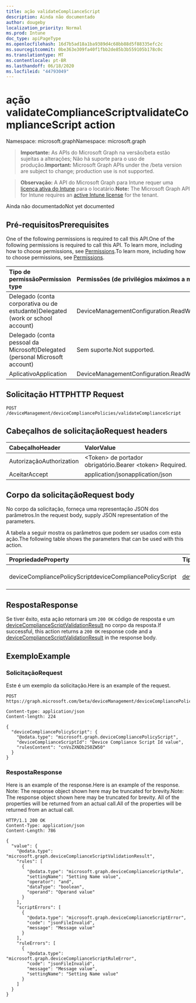 ```yaml
---
title: ação validateComplianceScript
description: Ainda não documentado
author: dougeby
localization_priority: Normal
ms.prod: Intune
doc_type: apiPageType
ms.openlocfilehash: 16d7b5ad18a1ba9389d4c68bb88d5f88335efc2c
ms.sourcegitcommit: 0be363e309fa40f1fbb2de85b3b559105b178c0c
ms.translationtype: MT
ms.contentlocale: pt-BR
ms.lasthandoff: 06/18/2020
ms.locfileid: "44793049"
---
```

# <a name="validatecompliancescript-action"></a><span data-ttu-id="0d058-103">ação validateComplianceScript</span><span class="sxs-lookup"><span data-stu-id="0d058-103">validateComplianceScript action</span></span>

<span data-ttu-id="0d058-104">Namespace: microsoft.graph</span><span class="sxs-lookup"><span data-stu-id="0d058-104">Namespace: microsoft.graph</span></span>

> <span data-ttu-id="0d058-105">**Importante:** As APIs do Microsoft Graph na versão/beta estão sujeitas a alterações; Não há suporte para o uso de produção.</span><span class="sxs-lookup"><span data-stu-id="0d058-105">**Important:** Microsoft Graph APIs under the /beta version are subject to change; production use is not supported.</span></span>

> <span data-ttu-id="0d058-106">**Observação:** A API do Microsoft Graph para Intune requer uma [licença ativa do Intune](https://go.microsoft.com/fwlink/?linkid=839381) para o locatário.</span><span class="sxs-lookup"><span data-stu-id="0d058-106">**Note:** The Microsoft Graph API for Intune requires an [active Intune license](https://go.microsoft.com/fwlink/?linkid=839381) for the tenant.</span></span>

<span data-ttu-id="0d058-107">Ainda não documentado</span><span class="sxs-lookup"><span data-stu-id="0d058-107">Not yet documented</span></span>

## <a name="prerequisites"></a><span data-ttu-id="0d058-108">Pré-requisitos</span><span class="sxs-lookup"><span data-stu-id="0d058-108">Prerequisites</span></span>
<span data-ttu-id="0d058-109">One of the following permissions is required to call this API.</span><span class="sxs-lookup"><span data-stu-id="0d058-109">One of the following permissions is required to call this API.</span></span> <span data-ttu-id="0d058-110">To learn more, including how to choose permissions, see [Permissions](/graph/permissions-reference).</span><span class="sxs-lookup"><span data-stu-id="0d058-110">To learn more, including how to choose permissions, see [Permissions](/graph/permissions-reference).</span></span>

|<span data-ttu-id="0d058-111">Tipo de permissão</span><span class="sxs-lookup"><span data-stu-id="0d058-111">Permission type</span></span>|<span data-ttu-id="0d058-112">Permissões (de privilégios máximos a mínimos)</span><span class="sxs-lookup"><span data-stu-id="0d058-112">Permissions (from most to least privileged)</span></span>|
|:---|:---|
|<span data-ttu-id="0d058-113">Delegado (conta corporativa ou de estudante)</span><span class="sxs-lookup"><span data-stu-id="0d058-113">Delegated (work or school account)</span></span>|<span data-ttu-id="0d058-114">DeviceManagementConfiguration.ReadWrite.All</span><span class="sxs-lookup"><span data-stu-id="0d058-114">DeviceManagementConfiguration.ReadWrite.All</span></span>|
|<span data-ttu-id="0d058-115">Delegado (conta pessoal da Microsoft)</span><span class="sxs-lookup"><span data-stu-id="0d058-115">Delegated (personal Microsoft account)</span></span>|<span data-ttu-id="0d058-116">Sem suporte.</span><span class="sxs-lookup"><span data-stu-id="0d058-116">Not supported.</span></span>|
|<span data-ttu-id="0d058-117">Aplicativo</span><span class="sxs-lookup"><span data-stu-id="0d058-117">Application</span></span>|<span data-ttu-id="0d058-118">DeviceManagementConfiguration.ReadWrite.All</span><span class="sxs-lookup"><span data-stu-id="0d058-118">DeviceManagementConfiguration.ReadWrite.All</span></span>|

## <a name="http-request"></a><span data-ttu-id="0d058-119">Solicitação HTTP</span><span class="sxs-lookup"><span data-stu-id="0d058-119">HTTP Request</span></span>
<!-- {
  "blockType": "ignored"
}
-->
``` http
POST /deviceManagement/deviceCompliancePolicies/validateComplianceScript
```

## <a name="request-headers"></a><span data-ttu-id="0d058-120">Cabeçalhos de solicitação</span><span class="sxs-lookup"><span data-stu-id="0d058-120">Request headers</span></span>
|<span data-ttu-id="0d058-121">Cabeçalho</span><span class="sxs-lookup"><span data-stu-id="0d058-121">Header</span></span>|<span data-ttu-id="0d058-122">Valor</span><span class="sxs-lookup"><span data-stu-id="0d058-122">Value</span></span>|
|:---|:---|
|<span data-ttu-id="0d058-123">Autorização</span><span class="sxs-lookup"><span data-stu-id="0d058-123">Authorization</span></span>|<span data-ttu-id="0d058-124">&lt;Token&gt; de portador obrigatório.</span><span class="sxs-lookup"><span data-stu-id="0d058-124">Bearer &lt;token&gt; Required.</span></span>|
|<span data-ttu-id="0d058-125">Aceitar</span><span class="sxs-lookup"><span data-stu-id="0d058-125">Accept</span></span>|<span data-ttu-id="0d058-126">application/json</span><span class="sxs-lookup"><span data-stu-id="0d058-126">application/json</span></span>|

## <a name="request-body"></a><span data-ttu-id="0d058-127">Corpo da solicitação</span><span class="sxs-lookup"><span data-stu-id="0d058-127">Request body</span></span>
<span data-ttu-id="0d058-128">No corpo da solicitação, forneça uma representação JSON dos parâmetros.</span><span class="sxs-lookup"><span data-stu-id="0d058-128">In the request body, supply JSON representation of the parameters.</span></span>

<span data-ttu-id="0d058-129">A tabela a seguir mostra os parâmetros que podem ser usados com esta ação.</span><span class="sxs-lookup"><span data-stu-id="0d058-129">The following table shows the parameters that can be used with this action.</span></span>

|<span data-ttu-id="0d058-130">Propriedade</span><span class="sxs-lookup"><span data-stu-id="0d058-130">Property</span></span>|<span data-ttu-id="0d058-131">Tipo</span><span class="sxs-lookup"><span data-stu-id="0d058-131">Type</span></span>|<span data-ttu-id="0d058-132">Descrição</span><span class="sxs-lookup"><span data-stu-id="0d058-132">Description</span></span>|
|:---|:---|:---|
|<span data-ttu-id="0d058-133">deviceCompliancePolicyScript</span><span class="sxs-lookup"><span data-stu-id="0d058-133">deviceCompliancePolicyScript</span></span>|[<span data-ttu-id="0d058-134">deviceCompliancePolicyScript</span><span class="sxs-lookup"><span data-stu-id="0d058-134">deviceCompliancePolicyScript</span></span>](../resources/intune-deviceconfig-devicecompliancepolicyscript.md)|<span data-ttu-id="0d058-135">Ainda não documentado</span><span class="sxs-lookup"><span data-stu-id="0d058-135">Not yet documented</span></span>|



## <a name="response"></a><span data-ttu-id="0d058-136">Resposta</span><span class="sxs-lookup"><span data-stu-id="0d058-136">Response</span></span>
<span data-ttu-id="0d058-137">Se tiver êxito, esta ação retornará um `200 OK` código de resposta e um [deviceComplianceScriptValidationResult](../resources/intune-deviceconfig-devicecompliancescriptvalidationresult.md) no corpo da resposta.</span><span class="sxs-lookup"><span data-stu-id="0d058-137">If successful, this action returns a `200 OK` response code and a [deviceComplianceScriptValidationResult](../resources/intune-deviceconfig-devicecompliancescriptvalidationresult.md) in the response body.</span></span>

## <a name="example"></a><span data-ttu-id="0d058-138">Exemplo</span><span class="sxs-lookup"><span data-stu-id="0d058-138">Example</span></span>

### <a name="request"></a><span data-ttu-id="0d058-139">Solicitação</span><span class="sxs-lookup"><span data-stu-id="0d058-139">Request</span></span>
<span data-ttu-id="0d058-140">Este é um exemplo da solicitação.</span><span class="sxs-lookup"><span data-stu-id="0d058-140">Here is an example of the request.</span></span>
``` http
POST https://graph.microsoft.com/beta/deviceManagement/deviceCompliancePolicies/validateComplianceScript

Content-type: application/json
Content-length: 224

{
  "deviceCompliancePolicyScript": {
    "@odata.type": "microsoft.graph.deviceCompliancePolicyScript",
    "deviceComplianceScriptId": "Device Compliance Script Id value",
    "rulesContent": "cnVsZXNDb250ZW50"
  }
}
```

### <a name="response"></a><span data-ttu-id="0d058-141">Resposta</span><span class="sxs-lookup"><span data-stu-id="0d058-141">Response</span></span>
<span data-ttu-id="0d058-142">Here is an example of the response.</span><span class="sxs-lookup"><span data-stu-id="0d058-142">Here is an example of the response.</span></span> <span data-ttu-id="0d058-143">Note: The response object shown here may be truncated for brevity.</span><span class="sxs-lookup"><span data-stu-id="0d058-143">Note: The response object shown here may be truncated for brevity.</span></span> <span data-ttu-id="0d058-144">All of the properties will be returned from an actual call.</span><span class="sxs-lookup"><span data-stu-id="0d058-144">All of the properties will be returned from an actual call.</span></span>
``` http
HTTP/1.1 200 OK
Content-Type: application/json
Content-Length: 786

{
  "value": {
    "@odata.type": "microsoft.graph.deviceComplianceScriptValidationResult",
    "rules": [
      {
        "@odata.type": "microsoft.graph.deviceComplianceScriptRule",
        "settingName": "Setting Name value",
        "operator": "and",
        "dataType": "boolean",
        "operand": "Operand value"
      }
    ],
    "scriptErrors": [
      {
        "@odata.type": "microsoft.graph.deviceComplianceScriptError",
        "code": "jsonFileInvalid",
        "message": "Message value"
      }
    ],
    "ruleErrors": [
      {
        "@odata.type": "microsoft.graph.deviceComplianceScriptRuleError",
        "code": "jsonFileInvalid",
        "message": "Message value",
        "settingName": "Setting Name value"
      }
    ]
  }
}
```



